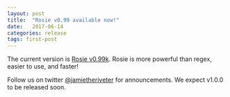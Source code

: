 ```yaml
---
layout: post
title:  "Rosie v0.99 available now!"
date:   2017-06-14
categories: release
tags: first-post
---
```


The current version is [Rosie
v0.99k](http://github.com/jamiejennings/rosie-pattern-language).
Rosie is more powerful than regex, easier to use, and faster!

Follow us on twitter
[@jamietheriveter](https://twitter.com/jamietheriveter) for
announcements.  We expect v1.0.0 to be released soon.

